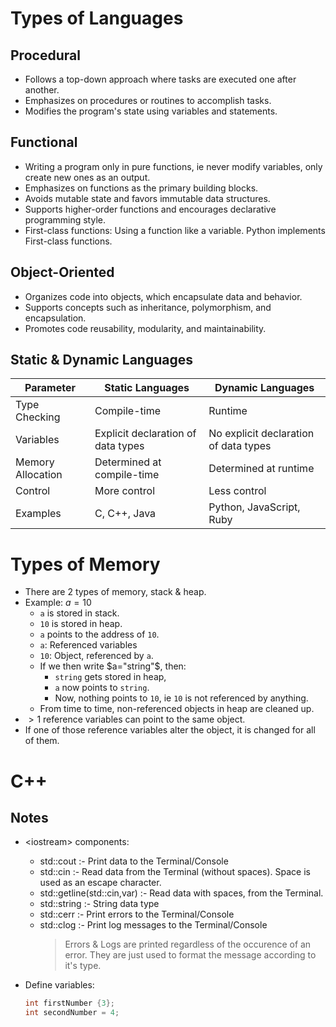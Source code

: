 # Types of Languages

## Procedural
- Follows a top-down approach where tasks are executed one after another.
- Emphasizes on procedures or routines to accomplish tasks.
- Modifies the program's state using variables and statements.

## Functional
- Writing a program only in pure functions, ie never modify variables, only create new ones as an output.
- Emphasizes on functions as the primary building blocks.
- Avoids mutable state and favors immutable data structures.
- Supports higher-order functions and encourages declarative programming style.
- First-class functions: Using a function like a variable. Python implements First-class functions.


## Object-Oriented
- Organizes code into objects, which encapsulate data and behavior.
- Supports concepts such as inheritance, polymorphism, and encapsulation.
- Promotes code reusability, modularity, and maintainability.

## Static & Dynamic Languages

|Parameter     | Static Languages                        | Dynamic Languages                        |
|--------------|-----------------------------------------|------------------------------------------|
| Type Checking| Compile-time                            | Runtime                                  |
| Variables    | Explicit declaration of data types      | No explicit declaration of data types   |
| Memory Allocation | Determined at compile-time           | Determined at runtime                    |
| Control      | More control     | Less control         |
| Examples     | C, C++, Java                            | Python, JavaScript, Ruby                 |

# Types of Memory
- There are 2 types of memory, stack & heap.
- Example: $a = 10$
    - `a` is stored in stack.
    - `10` is stored in heap.
    - `a` points to the address of `10`.
    - `a`: Referenced variables
    - `10`: Object, referenced by `a`.
    - If we then write $a="string"$, then:
        - `string` gets stored in heap,
        - `a` now points to `string`.
        - Now, nothing points to `10`, ie `10` is not referenced by anything.
    - From time to time, non-referenced objects in heap are cleaned up.
- $>1$ reference variables can point to the same object.
- If one of those reference variables alter the object, it is changed for all of them.

# C++

## Notes
- \<iostream\> components:
    - std::cout :- Print data to the Terminal/Console
    - std::cin :- Read data from the Terminal (without spaces). Space is used as an escape character.
    - std::getline(std::cin,var) :- Read data with spaces, from the Terminal.
    - std::string :- String data type
    - std::cerr :- Print errors to the Terminal/Console
    - std::clog :- Print log messages to the Terminal/Console
        > Errors & Logs are printed regardless of the occurence of an error. They are just used to format the message according to it's type.


- Define variables:
    ```cpp
    int firstNumber {3};
    int secondNumber = 4;
    ```
